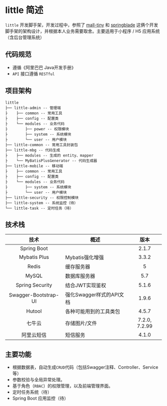 # little 简述

`little` 开发脚手架，开发过程中，参照了 [mall-tiny](https://github.com/macrozheng/mall-tiny)  和 [springblade](https://gitee.com/smallc/SpringBlade)  这俩个开发脚手架的架构设计，并根据本人业务需要取舍。主要适用于小程序 / H5 应用系统（含后台管理系统）

## 代码规范

- 遵循《阿里巴巴 Java开发手册》
- `API` 接口遵循 `RESTful`

## 项目架构

```
little
├── little-admin -- 管理端
├    ├── common -- 常用工具
├    ├── config -- 配置类 
├    └── modules -- 业务代码
├        ├── power -- 权限模块
├        ├── system -- 系统模块
├        └── user -- 用户模块
├── little-common -- 常用工具封装包
├── little-mbg -- 代码生成
├    ├── modules -- 生成的 entity、mapper
├    └── MyBatisPlusGenerator -- 代码生成器
├── little-mobile -- 移动端
├    ├── common -- 常用工具
├    ├── config -- 配置类
├    └── modules -- 业务代码
├        ├── system -- 系统模块 
├        └── user -- 用户模块 
├── little-security -- 权限控制模块
├── little-system -- 系统监控（待）
└── little-task -- 定时任务（待）
```

## 技术栈

|         技术         | 概述                     |     版本      |
| :------------------: | ------------------------ | :-----------: |
|     Spring Boot      |                          |     2.1.7     |
|     Mybatis Plus     | Mybatis强化增强          |     3.3.2     |
|        Redis         | 缓存服务器               |       5       |
|        MySQL         | 数据库服务器             |      5.7      |
|   Spring Security    | 结合JWT实现鉴权          |     5.1.6     |
| Swagger-Bootstrap-UI | 强化Swagger样式的API文档 |     1.9.6     |
|        Hutool        | 各种可能用到的工具类包   |     4.5.7     |
|        七牛云        | 存储图片/文件            | 7.2.0, 7.2.99 |
|      阿里云短信      | 短信服务                 |     4.1.0     |

## 主要功能

- 根据数据表，自动生成`CRUD`代码（包括Swagger注释、Controller、Service等）
- 参数校验与全局异常处理。
- 基于角色（`RBAC`）的权限管理，以及前端管理界面。
- 定时任务系统（待）
- Spring Boot 应用监控（待）
